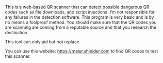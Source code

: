 This is a web-based QR scanner that can detect possible dangerous QR codes such as file downloads, and script injections. 
I'm not responsible for any failures in the detection software. This program is very basic and is by no means a foolproof method.
You should make sure that the QR codes you are scanning are coming from a reputable source and that you research the destination. 

This tool can only aid but not replace. 


You can use this website: https://malqr.shielder.com to find QR codes to test this scanner. 
